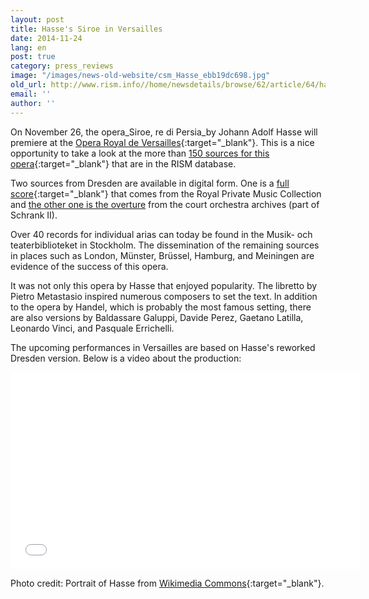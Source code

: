 ```yaml
---
layout: post
title: Hasse's Siroe in Versailles
date: 2014-11-24
lang: en
post: true
category: press_reviews
image: "/images/news-old-website/csm_Hasse_ebb19dc698.jpg"
old_url: http://www.rism.info//home/newsdetails/browse/62/article/64/hasses-siroe-in-versailles.html
email: ''
author: ''
---
```



On November 26, the opera_Siroe, re di Persia_by Johann Adolf Hasse will premiere at the [Opera Royal de Versailles](http://www.chateauversailles-spectacles.fr/fr/spectacles/2014/hasse-siroe){:target="_blank"}. This is a nice opportunity to take a look at the more than [150 sources for this opera](https://opac.rism.info/search?View=rism&q=Siroe+hasse){:target="_blank"} that are in the RISM database.

Two sources from Dresden are available in digital form. One is a [full score](https://opac.rism.info/search?id=270000654&db=251&View=rism){:target="_blank"} that comes from the Royal Private Music Collection and [the other one is the overture](https://opac.rism.info/search?id=270000694&db=251&View=rism "external-link-new-window") from the court orchestra archives (part of Schrank II).

Over 40 records for individual arias can today be found in the Musik- och teaterbiblioteket in Stockholm. The dissemination of the remaining sources in places such as London, Münster, Brüssel, Hamburg, and Meiningen are evidence of the success of this opera.

It was not only this opera by Hasse that enjoyed popularity. The libretto by Pietro Metastasio inspired numerous composers to set the text. In addition to the opera by Handel, which is probably the most famous setting, there are also versions by Baldassare Galuppi, Davide Perez, Gaetano Latilla, Leonardo Vinci, and Pasquale Errichelli.

The upcoming performances in Versailles are based on Hasse's reworked Dresden version. Below is a video about the production:

<iframe width="560" height="315" src="//www.youtube.com/embed/Su6tW2-0SpQ" frameborder="0" allowfullscreen></iframe>



Photo credit: Portrait of Hasse from [Wikimedia Commons](http://commons.wikimedia.org/wiki/File:Johann_Adolf_Hasse.jpg){:target="_blank"}.

